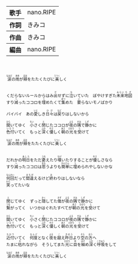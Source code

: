 
<table>

<tbody>
<tr>
<th>歌手</th>
<td>nano.RIPE</td>
</tr>
<tr>
<th>作詞</th>
<td>きみコ</td>
</tr>
<tr>
<th>作曲</th>
<td>きみコ</td>
</tr>
<tr>
<th>編曲</th>
<td>nano.RIPE</td>
</tr>
</tbody>
</table>
<br>
<br>
<div id="lyrics" class="lyrics" style="font-size: 75%;">
<ruby>涙<rp>(</rp><rt>なみだ</rt><rp>)</rp></ruby>の<ruby>雨<rp>(</rp><rt>あめ</rt><rp>)</rp></ruby>が<ruby>頬<rp>(</rp><rt>ほお</rt><rp>)</rp></ruby>をたたくたびに<ruby>美<rp>(</rp><rt>うつく</rt><rp>)</rp></ruby>しく<br>
<br>
<br>
くだらないルールからはみ<ruby>出<rp>(</rp><rt>だ</rt><rp>)</rp></ruby>せずに<ruby>泣<rp>(</rp><rt>な</rt><rp>)</rp></ruby>いていた　ぼやけすぎた<ruby>未来<rp>(</rp><rt>みらい</rt><rp>)</rp></ruby><ruby>地図<rp>(</rp><rt>ちず</rt><rp>)</rp></ruby><br>
すり<ruby>減<rp>(</rp><rt>へ</rt><rp>)</rp></ruby>ったココロを<ruby>埋<rp>(</rp><rt>う</rt><rp>)</rp></ruby>めたくて<ruby>集<rp>(</rp><rt>あつ</rt><rp>)</rp></ruby>めた　<ruby>要<rp>(</rp><rt>い</rt><rp>)</rp></ruby>らないモノばかり<br>
<br>
バイバイ　あの<ruby>愛<rp>(</rp><rt>いと</rt><rp>)</rp></ruby>しき<ruby>日々<rp>(</rp><rt>ひび</rt><rp>)</rp></ruby>は<ruby>戻<rp>(</rp><rt>もど</rt><rp>)</rp></ruby>りはしないから<br>
<br>
<ruby>開<rp>(</rp><rt>ひら</rt><rp>)</rp></ruby>いてゆく　<ruby>小<rp>(</rp><rt>ちい</rt><rp>)</rp></ruby>さく<ruby>閉<rp>(</rp><rt>と</rt><rp>)</rp></ruby>じたココロが<ruby>夜<rp>(</rp><rt>よる</rt><rp>)</rp></ruby>の<ruby>隅<rp>(</rp><rt>すみ</rt><rp>)</rp></ruby>で<ruby>静<rp>(</rp><rt>しず</rt><rp>)</rp></ruby>かに<br>
<ruby>色付<rp>(</rp><rt>いろづ</rt><rp>)</rp></ruby>いてく　もっと<ruby>深<rp>(</rp><rt>ふか</rt><rp>)</rp></ruby>く<ruby>優<rp>(</rp><rt>やさ</rt><rp>)</rp></ruby>しく<ruby>朝<rp>(</rp><rt>あさ</rt><rp>)</rp></ruby>の<ruby>光<rp>(</rp><rt>ひかり</rt><rp>)</rp></ruby>を<ruby>受<rp>(</rp><rt>う</rt><rp>)</rp></ruby>けて<br>
<br>
<ruby>涙<rp>(</rp><rt>なみだ</rt><rp>)</rp></ruby>の<ruby>雨<rp>(</rp><rt>あめ</rt><rp>)</rp></ruby>が<ruby>頬<rp>(</rp><rt>ほお</rt><rp>)</rp></ruby>をたたくたびに<ruby>美<rp>(</rp><rt>うつく</rt><rp>)</rp></ruby>しく<br>
<br>
<br>
だれかの<ruby>明日<rp>(</rp><rt>あした</rt><rp>)</rp></ruby>をただ<ruby>憂<rp>(</rp><rt>うれ</rt><rp>)</rp></ruby>えたり<ruby>嘆<rp>(</rp><rt>なげ</rt><rp>)</rp></ruby>いたりすることが<ruby>優<rp>(</rp><rt>やさ</rt><rp>)</rp></ruby>しさなら<br>
すり<ruby>減<rp>(</rp><rt>へ</rt><rp>)</rp></ruby>ったココロは<ruby>思<rp>(</rp><rt>おも</rt><rp>)</rp></ruby>うよりも<ruby>簡単<rp>(</rp><rt>かんたん</rt><rp>)</rp></ruby>に<ruby>埋<rp>(</rp><rt>う</rt><rp>)</rp></ruby>められやしないかな<br>
<br>
<ruby>何回<rp>(</rp><rt>なんかい</rt><rp>)</rp></ruby>だって<ruby>間違<rp>(</rp><rt>まちが</rt><rp>)</rp></ruby>えるけど<ruby>終<rp>(</rp><rt>お</rt><rp>)</rp></ruby>わりはしないなら<br>
<ruby>笑<rp>(</rp><rt>わら</rt><rp>)</rp></ruby>ってたいな<br>
<br>
<br>
<ruby>閉<rp>(</rp><rt>と</rt><rp>)</rp></ruby>じてゆく　ずっと<ruby>隠<rp>(</rp><rt>かく</rt><rp>)</rp></ruby>してた<ruby>傷<rp>(</rp><rt>きず</rt><rp>)</rp></ruby>が<ruby>夜<rp>(</rp><rt>よる</rt><rp>)</rp></ruby>の<ruby>隅<rp>(</rp><rt>すみ</rt><rp>)</rp></ruby>で<ruby>静<rp>(</rp><rt>しず</rt><rp>)</rp></ruby>かに<br>
<ruby>繋<rp>(</rp><rt>つな</rt><rp>)</rp></ruby>がってく　いつかはぐれたすべてが<ruby>朝<rp>(</rp><rt>あさ</rt><rp>)</rp></ruby>の<ruby>光<rp>(</rp><rt>ひかり</rt><rp>)</rp></ruby>を<ruby>受<rp>(</rp><rt>う</rt><rp>)</rp></ruby>けて<br>
<br>
<ruby>開<rp>(</rp><rt>ひら</rt><rp>)</rp></ruby>いてゆく　<ruby>小<rp>(</rp><rt>ちい</rt><rp>)</rp></ruby>さく<ruby>閉<rp>(</rp><rt>と</rt><rp>)</rp></ruby>じたココロが<ruby>夜<rp>(</rp><rt>よる</rt><rp>)</rp></ruby>の<ruby>隅<rp>(</rp><rt>すみ</rt><rp>)</rp></ruby>で<ruby>静<rp>(</rp><rt>しず</rt><rp>)</rp></ruby>かに<br>
<ruby>色付<rp>(</rp><rt>いろづ</rt><rp>)</rp></ruby>いてく　もっと<ruby>深<rp>(</rp><rt>ふか</rt><rp>)</rp></ruby>く<ruby>優<rp>(</rp><rt>やさ</rt><rp>)</rp></ruby>しく<ruby>朝<rp>(</rp><rt>あさ</rt><rp>)</rp></ruby>の<ruby>光<rp>(</rp><rt>ひかり</rt><rp>)</rp></ruby>を<ruby>受<rp>(</rp><rt>う</rt><rp>)</rp></ruby>けて<br>
<br>
<ruby>近付<rp>(</rp><rt>ちかづ</rt><rp>)</rp></ruby>いてく　<ruby>何度<rp>(</rp><rt>なんど</rt><rp>)</rp></ruby>となく<ruby>夜<rp>(</rp><rt>よる</rt><rp>)</rp></ruby>を<ruby>越<rp>(</rp><rt>こ</rt><rp>)</rp></ruby>え<ruby>昨日<rp>(</rp><rt>きのう</rt><rp>)</rp></ruby>より<ruby>空<rp>(</rp><rt>そら</rt><rp>)</rp></ruby>の<ruby>方<rp>(</rp><rt>ほう</rt><rp>)</rp></ruby>へ<br>
たまに<ruby>枯<rp>(</rp><rt>か</rt><rp>)</rp></ruby>れながら　そうしてまた<ruby>光<rp>(</rp><rt>ひかり</rt><rp>)</rp></ruby>に<ruby>目<rp>(</rp><rt>め</rt><rp>)</rp></ruby>を<ruby>細<rp>(</rp><rt>ほそ</rt><rp>)</rp></ruby>め<ruby>深<rp>(</rp><rt>ふか</rt><rp>)</rp></ruby>く<ruby>呼吸<rp>(</rp><rt>こきゅう</rt><rp>)</rp></ruby>をして<br>
<br>
<ruby>涙<rp>(</rp><rt>なみだ</rt><rp>)</rp></ruby>の<ruby>雨<rp>(</rp><rt>あめ</rt><rp>)</rp></ruby>が<ruby>頬<rp>(</rp><rt>ほお</rt><rp>)</rp></ruby>をたたくたびに<ruby>美<rp>(</rp><rt>うつく</rt><rp>)</rp></ruby>しく
</div>